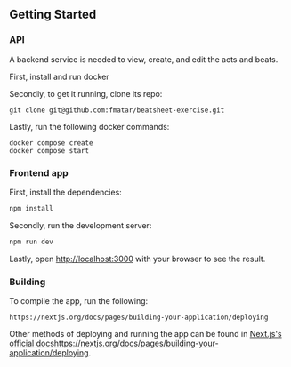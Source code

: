 ## Getting Started

### API

A backend service is needed to view, create, and edit the acts and beats.

First, install and run docker

Secondly, to get it running, clone its repo:

```
git clone git@github.com:fmatar/beatsheet-exercise.git
```

Lastly, run the following docker commands:

```
docker compose create
docker compose start
```

### Frontend app

First, install the dependencies:

```bash
npm install
```

Secondly, run the development server:

```bash
npm run dev
```

Lastly, open [http://localhost:3000](http://localhost:3000) with your browser to see the result.

### Building

To compile the app, run the following:

```
https://nextjs.org/docs/pages/building-your-application/deploying
```

Other methods of deploying and running the app can be found in [Next.js's official docs](https://nextjs.org/docs/pages/building-your-application/deploying)https://nextjs.org/docs/pages/building-your-application/deploying.
